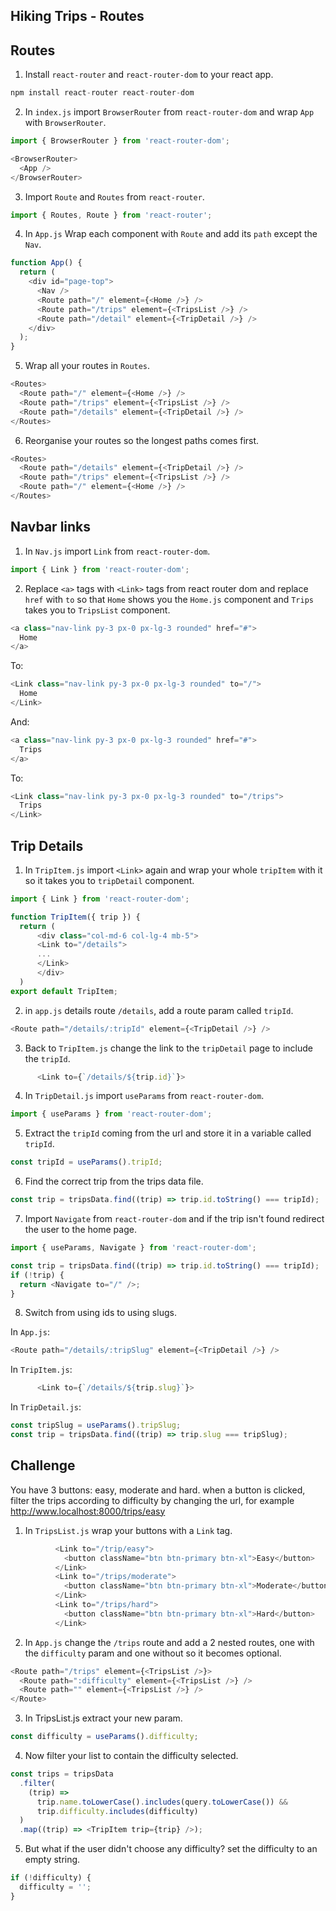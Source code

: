 ## Hiking Trips - Routes

## Routes

1. Install `react-router` and `react-router-dom` to your react app.

```javascript
npm install react-router react-router-dom
```

2. In `index.js` import `BrowserRouter` from `react-router-dom` and wrap `App` with `BrowserRouter`.

```javascript
import { BrowserRouter } from 'react-router-dom';
```

```javascript
<BrowserRouter>
  <App />
</BrowserRouter>
```

3. Import `Route` and `Routes` from `react-router`.

```javascript
import { Routes, Route } from 'react-router';
```

4. In `App.js` Wrap each component with `Route` and add its `path` except the `Nav`.

```javascript
function App() {
  return (
    <div id="page-top">
      <Nav />
      <Route path="/" element={<Home />} />
      <Route path="/trips" element={<TripsList />} />
      <Route path="/detail" element={<TripDetail />} />
    </div>
  );
}
```

5. Wrap all your routes in `Routes`.

```javascript
<Routes>
  <Route path="/" element={<Home />} />
  <Route path="/trips" element={<TripsList />} />
  <Route path="/details" element={<TripDetail />} />
</Routes>
```

6. Reorganise your routes so the longest paths comes first.

```javascript
<Routes>
  <Route path="/details" element={<TripDetail />} />
  <Route path="/trips" element={<TripsList />} />
  <Route path="/" element={<Home />} />
</Routes>
```

## Navbar links

1. In `Nav.js` import `Link` from `react-router-dom`.

```javascript
import { Link } from 'react-router-dom';
```

2. Replace `<a>` tags with `<Link>` tags from react router dom and replace `href` with `to` so that `Home` shows you the `Home.js` component and `Trips` takes you to `TripsList` component.

```javascript
<a class="nav-link py-3 px-0 px-lg-3 rounded" href="#">
  Home
</a>
```

To:

```javascript
<Link class="nav-link py-3 px-0 px-lg-3 rounded" to="/">
  Home
</Link>
```

And:

```javascript
<a class="nav-link py-3 px-0 px-lg-3 rounded" href="#">
  Trips
</a>
```

To:

```javascript
<Link class="nav-link py-3 px-0 px-lg-3 rounded" to="/trips">
  Trips
</Link>
```

## Trip Details

1. In `TripItem.js` import `<Link>` again and wrap your whole `tripItem` with it so it takes you to `tripDetail` component.

```javascript
import { Link } from 'react-router-dom';

function TripItem({ trip }) {
  return (
      <div class="col-md-6 col-lg-4 mb-5">
      <Link to="/details">
      ...
      </Link>
      </div>
  )
export default TripItem;
```

2. in `app.js` details route `/details`, add a route param called `tripId`.

```javascript
<Route path="/details/:tripId" element={<TripDetail />} />
```

3. Back to `TripItem.js` change the link to the `tripDetail` page to include the `tripId`.

```javascript
      <Link to={`/details/${trip.id}`}>
```

4. In `TripDetail.js` import `useParams` from `react-router-dom`.

```javascript
import { useParams } from 'react-router-dom';
```

5. Extract the `tripId` coming from the url and store it in a variable called `tripId`.

```javascript
const tripId = useParams().tripId;
```

6. Find the correct trip from the trips data file.

```javascript
const trip = tripsData.find((trip) => trip.id.toString() === tripId);
```

7. Import `Navigate` from `react-router-dom` and if the trip isn't found redirect the user to the home page.

```javascript
import { useParams, Navigate } from 'react-router-dom';
```

```javascript
const trip = tripsData.find((trip) => trip.id.toString() === tripId);
if (!trip) {
  return <Navigate to="/" />;
}
```

8. Switch from using ids to using slugs.

In `App.js`:

```javascript
<Route path="/details/:tripSlug" element={<TripDetail />} />
```

In `TripItem.js`:

```javascript
      <Link to={`/details/${trip.slug}`}>
```

In `TripDetail.js`:

```javascript
const tripSlug = useParams().tripSlug;
const trip = tripsData.find((trip) => trip.slug === tripSlug);
```

## Challenge

You have 3 buttons: easy, moderate and hard. when a button is clicked, filter the trips according to difficulty by changing the url, for example http://www.localhost:8000/trips/easy

1. In `TripsList.js` wrap your buttons with a `Link` tag.

```javascript
          <Link to="/trip/easy">
            <button className="btn btn-primary btn-xl">Easy</button>
          </Link>
          <Link to="/trips/moderate">
            <button className="btn btn-primary btn-xl">Moderate</button>
          </Link>
          <Link to="/trips/hard">
            <button className="btn btn-primary btn-xl">Hard</button>
          </Link>
```

2. In `App.js` change the `/trips` route and add a 2 nested routes, one with the `difficulty` param and one without so it becomes optional.

```javascript
<Route path="/trips" element={<TripsList />}>
  <Route path=":difficulty" element={<TripsList />} />
  <Route path="" element={<TripsList />} />
</Route>
```

3. In TripsList.js extract your new param.

```javascript
const difficulty = useParams().difficulty;
```

4. Now filter your list to contain the difficulty selected.

```javascript
const trips = tripsData
  .filter(
    (trip) =>
      trip.name.toLowerCase().includes(query.toLowerCase()) &&
      trip.difficulty.includes(difficulty)
  )
  .map((trip) => <TripItem trip={trip} />);
```

5. But what if the user didn't choose any difficulty? set the difficulty to an empty string.

```javascript
if (!difficulty) {
  difficulty = '';
}
```
